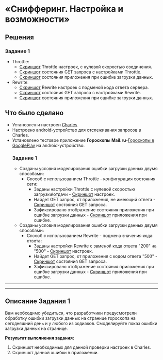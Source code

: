 # «Снифферинг. Настройка и возможности»

## Решения
### Задание 1
* Throttle:
  * <a href="https://drive.google.com/file/d/1vbiv4LvxTBWC_GJ_gljAXN3hZUI9-HW6/view?usp=sharing"> Скриншот</a> Throttle настроек, с нулевой скоростью соединения.
  * <a href="https://drive.google.com/file/d/1iVqNdGf3OjvVkirkD4cOG0JYst06SHGc/view?usp=sharing">Скриншот</a> состояния GET запроса с настройками Throttle.
  * <a href="https://drive.google.com/file/d/14ZvSNy6H8Rn14TO9ZNFV7pQPW_7XZxnk/view?usp=sharing">Скриншот</a> состояния приложения при ошибке загрузки данных.
* Rewrite:
  * <a href="https://drive.google.com/file/d/1emFASg6HTVOz5gvgxRgwxz1AeGSBDway/view?usp=sharing">Скриншот</a> Rewrite настроек с подменой кода ответа сервера.
  * <a href="https://drive.google.com/file/d/1NoFNlaGWSpnbdlWqWoWv4KJgvKFmU4aw/view?usp=sharing">Скриншот</a> состояния GET запроса с настройками Rewrite.
  * <a href="https://drive.google.com/file/d/14aUR9OX-bC3aITyJo5REfRZZx08mg9TS/view?usp=sharing">Скриншот</a> состояния приложения при ошибке загрузки данных.
## Что было сделано
* Установлен и настроен [Charles](https://www.charlesproxy.com/).   
* Настроено android-устройство для отслеживания запросов в Charles.
* Установлено тестовое приложение **Гороскопы Mail.ru**-[Гороскопы в GooglePlay](https://play.google.com/store/apps/details?id=ru.mail.horo.android) на android-устройство.
  ### Задание 1
  * Созданы условия моделирования ошибки загрузки данных двумя способами:
      * Способ с использованием Throttle - конфигурация состояния сети:
        * Заданы настройки Throttle c нулевой скоростью загрузки\отдачи - <a href="https://drive.google.com/file/d/1vbiv4LvxTBWC_GJ_gljAXN3hZUI9-HW6/view?usp=sharing"> Скриншот</a> настроек.
        * Найдет GET запрос, от приложения, не имеющий ответа - <a href="https://drive.google.com/file/d/1iVqNdGf3OjvVkirkD4cOG0JYst06SHGc/view?usp=sharing">Скриншот</a> состояния GET запроса.
        * Зафиксировано отображение состояния приложения при ошибке загрузки данных - <a href="https://drive.google.com/file/d/14ZvSNy6H8Rn14TO9ZNFV7pQPW_7XZxnk/view?usp=sharing">Скриншот</a> приложения при ошибке.
  * Созданы условия моделирования ошибки загрузки данных двумя способами:
      * Способ с использованием Rewrite - подмена значения кода ответа:
        * Заданы настройки Rewrite c заменой кода ответа "200" на "500" - <a href="https://drive.google.com/file/d/1emFASg6HTVOz5gvgxRgwxz1AeGSBDway/view?usp=sharing">Скриншот</a> настроек.
        * Найдет GET запрос, от приложения с кодом ответа "500" - <a href="https://drive.google.com/file/d/1NoFNlaGWSpnbdlWqWoWv4KJgvKFmU4aw/view?usp=sharing">Скриншот</a> состояния GET запроса.
        * Зафиксировано отображение состояния приложения при ошибке загрузки данных - <a href="https://drive.google.com/file/d/14aUR9OX-bC3aITyJo5REfRZZx08mg9TS/view?usp=sharing">Скриншот</a> приложения при ошибке.

---
---



## Описание Задания 1 

Вам необходимо убедиться, что разработчики предусмотрели обработку ошибки загрузки данных на странице гороскопа на сегодняшний день и у любого из зодиаков.
Смоделируйте показ ошибки загрузки данных на странице.

**Результат выполнения задания:**

1. Скриншот необходимых для данной проверки настроек в Charles.
2. Скриншот данной ошибки в приложении.

